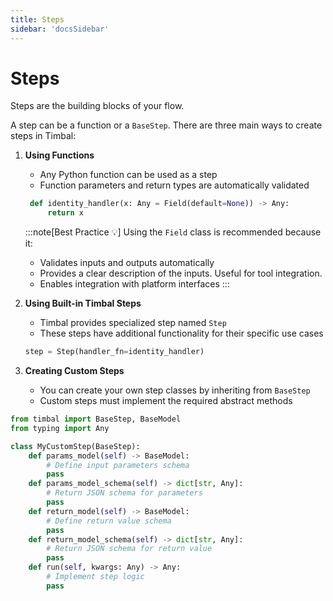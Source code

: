 ```yaml
---
title: Steps
sidebar: 'docsSidebar'
---
```


# Steps

Steps are the building blocks of your flow.

A step can be a function or a `BaseStep`. There are three main ways to create steps in Timbal:

1. **Using Functions**
   - Any Python function can be used as a step
   - Function parameters and return types are automatically validated

   ```python
    def identity_handler(x: Any = Field(default=None)) -> Any:
        return x
   ```

   :::note[Best Practice 💡]
   Using the `Field` class is recommended because it:
   - Validates inputs and outputs automatically
   - Provides a clear description of the inputs. Useful for tool integration.
   - Enables integration with platform interfaces
   :::

2. **Using Built-in Timbal Steps**
   - Timbal provides specialized step named `Step`
   - These steps have additional functionality for their specific use cases

   ```python
   step = Step(handler_fn=identity_handler)
   ```

3. **Creating Custom Steps**
   - You can create your own step classes by inheriting from `BaseStep`
   - Custom steps must implement the required abstract methods

```python
from timbal import BaseStep, BaseModel
from typing import Any

class MyCustomStep(BaseStep):
    def params_model(self) -> BaseModel:
        # Define input parameters schema
        pass
    def params_model_schema(self) -> dict[str, Any]:
        # Return JSON schema for parameters
        pass
    def return_model(self) -> BaseModel:
        # Define return value schema
        pass
    def return_model_schema(self) -> dict[str, Any]:
        # Return JSON schema for return value
        pass
    def run(self, kwargs: Any) -> Any:
        # Implement step logic
        pass
```